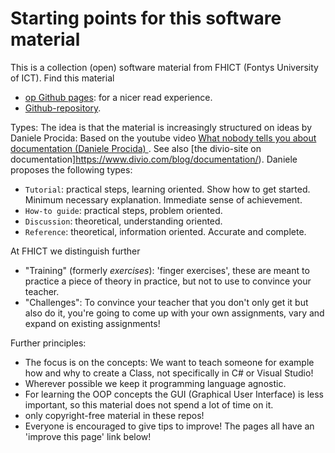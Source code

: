 <!-- TRANSLATED by md-translate -->
# Starting points for this software material

This is a collection (open) software material from FHICT (Fontys University of ICT). Find this material
* [op Github pages](https://stasemsoft.github.io/FontysICT-sem1/): for a nicer read experience.
* [Github-repository](https://github.com/stasemsoft/FontysICT-sem1).

Types:
The idea is that the material is increasingly structured on ideas by Daniele Procida:
Based on the youtube video [What nobody tells you about documentation (Daniele Procida) ](https://www.youtube.com/watch?v=t4vKPhjcMZg). See also [the divio-site on documentation]https://www.divio.com/blog/documentation/). Daniele proposes the following types:

* `Tutorial`: practical steps, learning oriented. Show how to get started. Minimum necessary explanation. Immediate sense of achievement.
* `How-to guide`: practical steps, problem oriented.
* `Discussion`: theoretical, understanding oriented.
* `Reference`: theoretical, information oriented. Accurate and complete.

At FHICT we distinguish further

* "Training" (formerly _exercises_): 'finger exercises', these are meant to practice a piece of theory in practice, but not to use to convince your teacher.
* "Challenges": To convince your teacher that you don't only get it but also do it, you're going to come up with your own assignments, vary and expand on existing assignments!

Further principles:

* The focus is on the concepts: We want to teach someone for example how and why to create a Class, not specifically in C# or Visual Studio! 
* Wherever possible we keep it programming language agnostic.
* For learning the OOP concepts the GUI (Graphical User Interface) is less important, so this material does not spend a lot of time on it. 
* only copyright-free material in these repos!
* Everyone is encouraged to give tips to improve! The pages all have an 'improve this page' link below! 
